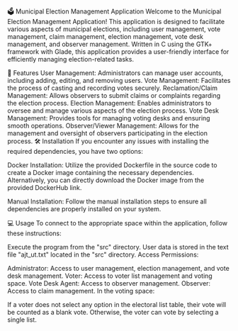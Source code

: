 🗳️ Municipal Election Management Application
Welcome to the Municipal Election Management Application! This application is designed to facilitate various aspects of municipal elections, including user management, vote management, claim management, election management, vote desk management, and observer management. Written in C using the GTK+ framework with Glade, this application provides a user-friendly interface for efficiently managing election-related tasks.

🚀 Features
User Management: Administrators can manage user accounts, including adding, editing, and removing users.
Vote Management: Facilitates the process of casting and recording votes securely.
Reclamation/Claim Management: Allows observers to submit claims or complaints regarding the election process.
Election Management: Enables administrators to oversee and manage various aspects of the election process.
Vote Desk Management: Provides tools for managing voting desks and ensuring smooth operations.
Observer/Viewer Management: Allows for the management and oversight of observers participating in the election process.
🛠️ Installation
If you encounter any issues with installing the required dependencies, you have two options:

Docker Installation: Utilize the provided Dockerfile in the source code to create a Docker image containing the necessary dependencies. Alternatively, you can directly download the Docker image from the provided DockerHub link.

Manual Installation: Follow the manual installation steps to ensure all dependencies are properly installed on your system.

💻 Usage
To connect to the appropriate space within the application, follow these instructions:

Execute the program from the "src" directory.
User data is stored in the text file "ajt_ut.txt" located in the "src" directory.
Access Permissions:

Administrator: Access to user management, election management, and vote desk management.
Voter: Access to voter list management and voting space.
Vote Desk Agent: Access to observer management.
Observer: Access to claim management.
In the voting space:

If a voter does not select any option in the electoral list table, their vote will be counted as a blank vote.
Otherwise, the voter can vote by selecting a single list.
